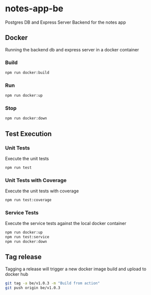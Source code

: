 # notes-app-be

Postgres DB and Express Server Backend for the notes app

## Docker

Running the backend db and express server in a docker container

### Build

```bash
npm run docker:build
```

### Run

```bash
npm run docker:up
```

### Stop

```bash
npm run docker:down
```

## Test Execution

### Unit Tests

Execute the unit tests

```bash
npm run test
```

### Unit Tests with Coverage

Execute the unit tests with coverage

```bash
npm run test:coverage
```

### Service Tests

Execute the service tests against the local docker container

```bash
npm run docker:up
npm run test:service
npm run docker:down 
```

## Tag release

Tagging a release will trigger a new docker image build and upload to docker hub

```bash
git tag -a be/v1.0.3 -m "Build from action"  
git push origin be/v1.0.3
```



